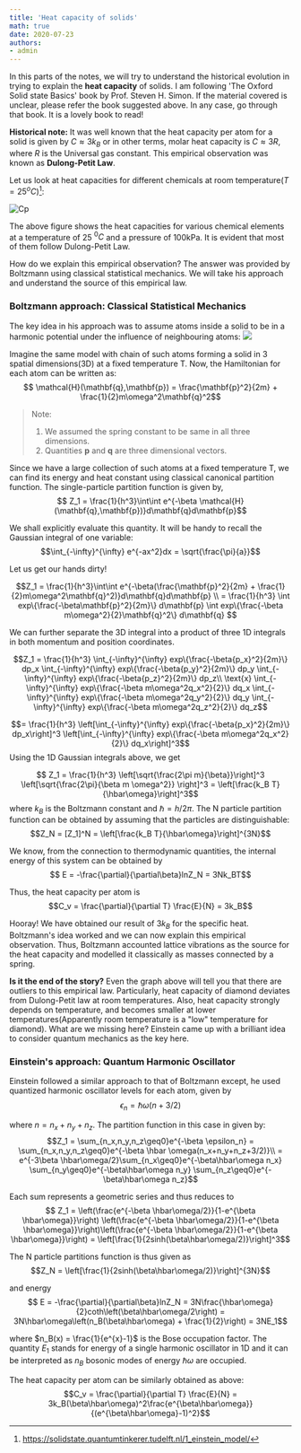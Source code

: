 ```yaml
---
title: 'Heat capacity of solids'
math: true
date: 2020-07-23
authors:
- admin
---
```


In this parts of the notes, we will try to understand the historical evolution in trying to explain the **heat capacity** of solids. I am following 'The Oxford Solid state Basics' book by Prof. Steven H. Simon. If the material covered is unclear, please refer the book suggested above. In any case, go through that book. It is a lovely book to read!

 **Historical note:** It was well known that the heat capacity per atom for a solid is given by $C \approx 3k_B$ or in other terms, molar heat capacity is $C \approx 3R$, where $R$ is the Universal gas constant. This empirical observation was known as **Dulong-Petit Law**.

Let us look at heat capacities for different chemicals at room temperature($T = 25^oC$)[^1]:
[^1]: https://solidstate.quantumtinkerer.tudelft.nl/1_einstein_model/

![Cp](/notes_pages/ssphysics/newplot.png)

The above figure shows the heat capacities for various chemical elements at a temperature of 25 $^0C$ and a pressure of 100kPa. It is evident that most of them follow Dulong-Petit Law.

How do we explain this empirical observation? The answer was provided by Boltzmann using classical statistical mechanics. We will take his approach and understand the source of this empirical law.

### Boltzmann approach: Classical Statistical Mechanics

The key idea in his approach was to assume atoms inside a solid to be in a harmonic potential under the influence of neighbouring atoms:
![](/notes_pages/ssphysics/Molecular_Vibration_Model.png)

Imagine the same model with chain of such atoms forming a solid in 3 spatial dimensions(3D) at a fixed temperature T. Now, the Hamiltonian for each atom can be written as:
$$ \mathcal{H}(\mathbf{q},\mathbf{p}) = \frac{\mathbf{p}^2}{2m} + \frac{1}{2}m\omega^2\mathbf{q}^2$$

> Note:
>  1. We assumed the spring constant to be same in all three dimensions.
>  2. Quantities $\mathbf{p}$ and $\mathbf{q}$ are three dimensional vectors.     

Since we have a large collection of such atoms at a fixed temperature T, we can find its energy and heat constant using classical canonical partition function. The single-particle partition function is given by,
$$ Z_1 = \frac{1}{h^3}\int\int e^{-\beta \mathcal{H}(\mathbf{q},\mathbf{p})}d\mathbf{q}d\mathbf{p}$$

We shall explicitly evaluate this quantity. It will be handy to recall the Gaussian integral of one variable:
$$\int_{-\infty}^{\infty} e^{-ax^2}dx = \sqrt{\frac{\pi}{a}}$$

Let us get our hands dirty!

$$Z_1 = \frac{1}{h^3}\int\int e^{-\beta(\frac{\mathbf{p}^2}{2m} + \frac{1}{2}m\omega^2\mathbf{q}^2)}d\mathbf{q}d\mathbf{p} \\ = \frac{1}{h^3} \int exp\{\frac{-\beta\mathbf{p}^2}{2m}\} d\mathbf{p} \int exp\{\frac{-\beta m\omega^2}{2}\mathbf{q}^2\} d\mathbf{q} $$

We can further separate the 3D integral into a product of three 1D integrals in both momentum and position coordinates.

$$Z_1 =  \frac{1}{h^3} \int_{-\infty}^{\infty} exp\{\frac{-\beta{p_x}^2}{2m}\} dp_x \int_{-\infty}^{\infty} exp\{\frac{-\beta{p_y}^2}{2m}\} dp_y \int_{-\infty}^{\infty} exp\{\frac{-\beta{p_z}^2}{2m}\} dp_z\\ \text{x} \int_{-\infty}^{\infty} exp\{\frac{-\beta m\omega^2q_x^2}{2}\} dq_x \int_{-\infty}^{\infty} exp\{\frac{-\beta m\omega^2q_y^2}{2}\} dq_y \int_{-\infty}^{\infty} exp\{\frac{-\beta m\omega^2q_z^2}{2}\} dq_z$$

$$= \frac{1}{h^3} \left[\int_{-\infty}^{\infty} exp\{\frac{-\beta{p_x}^2}{2m}\} dp_x\right]^3 \left[\int_{-\infty}^{\infty} exp\{\frac{-\beta m\omega^2q_x^2}{2}\} dq_x\right]^3$$
Using the 1D Gaussian integrals above, we get

$$ Z_1 = \frac{1}{h^3} \left[\sqrt{\frac{2\pi m}{\beta}}\right]^3 \left[\sqrt{\frac{2\pi}{\beta m \omega^2}} \right]^3 = \left[\frac{k_B T}{\hbar\omega}\right]^3$$
where $k_B$ is the Boltzmann constant and $\hbar = h/2\pi$. The N particle partition function can be obtained by assuming that the particles are distinguishable:
$$Z_N = [Z_1]^N = \left[\frac{k_B T}{\hbar\omega}\right]^{3N}$$

We know, from the connection to thermodynamic quantities, the internal energy of this system can be obtained by
$$ E = -\frac{\partial}{\partial\beta}lnZ_N = 3Nk_BT$$

Thus, the heat capacity per atom is
$$C_v = \frac{\partial}{\partial T} \frac{E}{N} = 3k_B$$

Hooray! We have obtained our result of $3k_B$ for the specific heat. Boltzmann's idea worked and we can now explain this empirical observation. Thus, Boltzmann accounted lattice vibrations as the source for the heat capacity and modelled it classically as masses connected by a spring.

**Is it the end of the story?** Even the graph above will tell you that there are outliers to this empirical law. Particularly, heat capacity of diamond deviates from Dulong-Petit law at room temperatures. Also, heat capacity strongly depends on temperature, and becomes smaller at lower temperatures(Apparently room temperature is a "low" temperature for diamond). What are we missing here? Einstein came up with a brilliant idea to consider quantum mechanics as the key here.

### Einstein's approach: Quantum Harmonic Oscillator

Einstein followed a similar approach to that of Boltzmann except, he used quantized harmonic oscillator levels for each atom, given by
$$\epsilon_n = \hbar \omega(n+3/2)$$

where $n = n_x+n_y+n_z$. The partition function in this case in given by:
$$Z_1 = \sum_{n_x,n_y,n_z\geq0}e^{-\beta \epsilon_n} = \sum_{n_x,n_y,n_z\geq0}e^{-\beta  \hbar \omega(n_x+n_y+n_z+3/2)}\\
= e^{-3\beta \hbar\omega/2}\sum_{n_x\geq0}e^{-\beta\hbar\omega n_x}
\sum_{n_y\geq0}e^{-\beta\hbar\omega n_y} \sum_{n_z\geq0}e^{-\beta\hbar\omega n_z}$$

Each sum represents a geometric series and thus reduces to
$$ Z_1 = \left(\frac{e^{-\beta \hbar\omega/2}}{1-e^{\beta \hbar\omega}}\right) \left(\frac{e^{-\beta \hbar\omega/2}}{1-e^{\beta \hbar\omega}}\right)\left(\frac{e^{-\beta \hbar\omega/2}}{1-e^{\beta \hbar\omega}}\right) = \left[\frac{1}{2sinh(\beta\hbar\omega/2)}\right]^3$$

The N particle partitions function is thus given as
$$Z_N = \left[\frac{1}{2sinh(\beta\hbar\omega/2)}\right]^{3N}$$

and energy
$$ E = -\frac{\partial}{\partial\beta}lnZ_N = 3N\frac{\hbar\omega}{2}coth\left(\beta\hbar\omega/2\right) = 3N\hbar\omega\left(n_B(\beta\hbar\omega) + \frac{1}{2}\right) = 3NE_1$$

where $n_B(x) = \frac{1}{e^{x}-1}$ is the Bose occupation factor. The quantity $E_1$ stands for energy of a single harmonic oscillator in 1D and it can be interpreted as $n_B$ bosonic modes of energy $\hbar \omega$ are occupied.

The heat capacity per atom can be similarly obtained as above:
$$C_v = \frac{\partial}{\partial T} \frac{E}{N} = 3k_B(\beta\hbar\omega)^2\frac{e^{\beta\hbar\omega}}{(e^{\beta\hbar\omega}-1)^2}$$
